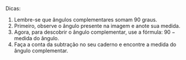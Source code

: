 Dicas:  
1. Lembre-se que ângulos complementares somam 90 graus. 
2. Primeiro, observe o ângulo presente na imagem e anote sua medida.  
3. Agora, para descobrir o ângulo complementar, use a fórmula: $90 - \text{medida do ângulo}$.  
4. Faça a conta da subtração no seu caderno e encontre a medida do ângulo complementar.  